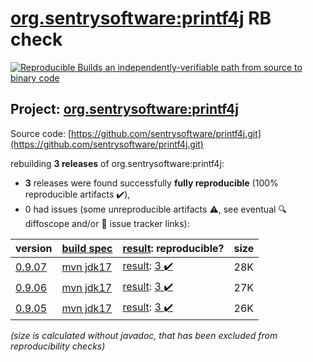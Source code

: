 [org.sentrysoftware:printf4j](https://central.sonatype.com/artifact/org.sentrysoftware/printf4j/versions) RB check
=======

[![Reproducible Builds](https://reproducible-builds.org/images/logos/rb.svg) an independently-verifiable path from source to binary code](https://reproducible-builds.org/)

## Project: [org.sentrysoftware:printf4j](https://central.sonatype.com/artifact/org.sentrysoftware/printf4j/versions)

Source code: [https://github.com/sentrysoftware/printf4j.git](https://github.com/sentrysoftware/printf4j.git)

rebuilding **3 releases** of org.sentrysoftware:printf4j:
- **3** releases were found successfully **fully reproducible** (100% reproducible artifacts :heavy_check_mark:),
- 0 had issues (some unreproducible artifacts :warning:, see eventual :mag: diffoscope and/or :memo: issue tracker links):

| version | [build spec](/BUILDSPEC.md) | [result](https://reproducible-builds.org/docs/jvm/): reproducible? | size |
| -- | --------- | ------ | -- |
| [0.9.07](https://central.sonatype.com/artifact/org.sentrysoftware/printf4j/0.9.07/pom) | [mvn jdk17](printf4j-0.9.07.buildspec) | [result](printf4j-0.9.07.buildinfo): [3 :heavy_check_mark: ](printf4j-0.9.07.buildcompare) | 28K |
| [0.9.06](https://central.sonatype.com/artifact/org.sentrysoftware/printf4j/0.9.06/pom) | [mvn jdk17](printf4j-0.9.06.buildspec) | [result](printf4j-0.9.06.buildinfo): [3 :heavy_check_mark: ](printf4j-0.9.06.buildcompare) | 27K |
| [0.9.05](https://central.sonatype.com/artifact/org.sentrysoftware/printf4j/0.9.05/pom) | [mvn jdk17](printf4j-0.9.05.buildspec) | [result](printf4j-0.9.05.buildinfo): [3 :heavy_check_mark: ](printf4j-0.9.05.buildcompare) | 26K |

<i>(size is calculated without javadoc, that has been excluded from reproducibility checks)</i>
